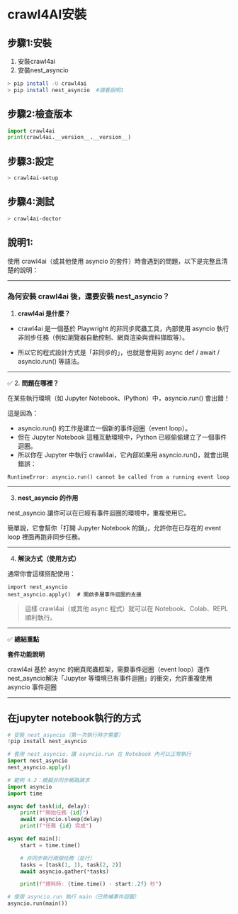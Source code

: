 # crawl4AI安裝

## 步驟1:安裝
1. 安裝crawl4ai
2. 安裝nest_asyncio

```bash
> pip install -U crawl4ai
> pip install nest_asyncio  #請看說明1
```

## 步驟2:檢查版本

```python
import crawl4ai
print(crawl4ai.__version__.__version__)
```

## 步驟3:設定

```bash
> crawl4ai-setup
```

## 步驟4:測試

```bash
> crawl4ai-doctor
```


## 說明1:
使用 crawl4ai（或其他使用 asyncio 的套件）時會遇到的問題，以下是完整且清楚的說明：

---

### 為何安裝 crawl4ai 後，還要安裝 nest_asyncio？

1. **crawl4ai 是什麼？**

- crawl4ai 是一個基於 Playwright 的非同步爬蟲工具，內部使用 asyncio 執行非同步任務（例如瀏覽器自動控制、網頁渲染與資料擷取等）。
	
-	所以它的程式設計方式是「非同步的」，也就是會用到 async def / await / asyncio.run() 等語法。

---

✅ 2. **問題在哪裡？**

在某些執行環境（如 Jupyter Notebook、IPython）中，asyncio.run() 會出錯！

這是因為：

- asyncio.run() 的工作是建立一個新的事件迴圈（event loop）。
- 但在 Jupyter Notebook 這種互動環境中，Python 已經偷偷建立了一個事件迴圈。
- 所以你在 Jupyter 中執行 crawl4ai，它內部如果用 asyncio.run()，就會出現錯誤：

```
RuntimeError: asyncio.run() cannot be called from a running event loop
```

---

3. **nest_asyncio 的作用**

nest_asyncio 讓你可以在已經有事件迴圈的環境中，重複使用它。

簡單說，它會幫你「打開 Jupyter Notebook 的鎖」，允許你在已存在的 event loop 裡面再跑非同步任務。

---

4. **解決方式（使用方式）**

通常你會這樣搭配使用：

```
import nest_asyncio
nest_asyncio.apply()  # 開啟多層事件迴圈的支援
```

> 這樣 crawl4ai（或其他 async 程式）就可以在 Notebook、Colab、REPL 順利執行。

---

✅ **總結重點**

**套件功能說明**

crawl4ai	基於 async 的網頁爬蟲框架，需要事件迴圈（event loop）運作
nest_asyncio解決「Jupyter 等環境已有事件迴圈」的衝突，允許重複使用 asyncio 事件迴圈

---

## 在jupyter notebook執行的方式

```python
# 安裝 nest_asyncio（第一次執行時才需要）
!pip install nest_asyncio

# 套用 nest_asyncio，讓 asyncio.run 在 Notebook 內可以正常執行
import nest_asyncio
nest_asyncio.apply()

# 範例 4.2：模擬非同步網路請求
import asyncio
import time

async def task(id, delay):
    print(f"開始任務 {id}")
    await asyncio.sleep(delay)
    print(f"任務 {id} 完成")

async def main():
    start = time.time()

    # 非同步執行兩個任務（並行）
    tasks = [task(1, 1), task(2, 2)]
    await asyncio.gather(*tasks)

    print(f"總耗時: {time.time() - start:.2f} 秒")

# 使用 asyncio.run 執行 main（已修補事件迴圈）
asyncio.run(main())
```



